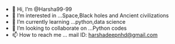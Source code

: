 - 👋 Hi, I’m @Harsha99-99
- 👀 I’m interested in ...Space,Black holes and Ancient civilizations
- 🌱 I’m currently learning ...python,data science
- 💞️ I’m looking to collaborate on ...Python codes
- 📫 How to reach me ... mail ID: harshadeepnhd@gmail.com

<!---
Harsha99-99/Harsha99-99 is a ✨ special ✨ repository because its `README.md` (this file) appears on your GitHub profile.
You can click the Preview link to take a look at your changes.
--->
